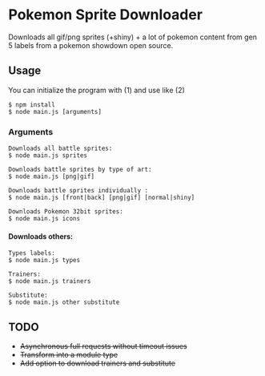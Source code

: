 # Pokemon Sprite Downloader

Downloads all gif/png sprites (+shiny) + a lot of pokemon content from gen 5 labels from a pokemon showdown open source.

## Usage
You can initialize the program with (1) and use like (2)
```
$ npm install
$ node main.js [arguments]
```
### Arguments
```
Downloads all battle sprites:
$ node main.js sprites 

Downloads battle sprites by type of art:
$ node main.js [png|gif]  

Downloads battle sprites individually :
$ node main.js [front|back] [png|gif] [normal|shiny]  

Downloads Pokemon 32bit sprites:
$ node main.js icons
```
#### Downloads others:
```
Types labels:
$ node main.js types

Trainers:
$ node main.js trainers

Substitute:
$ node main.js other substitute
```

## TODO

- ~~Asynchronous full requests without timeout issues~~
- ~~Transform into a module type~~
- ~~Add option to download trainers and substitute~~

